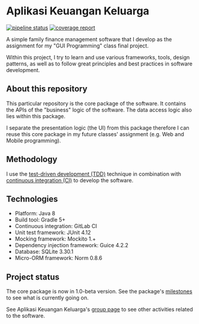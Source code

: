 # Aplikasi Keuangan Keluarga
[![pipeline status](https://gitlab.com/aplikasi-keuangan-keluarga/apkeukel-core/badges/master/pipeline.svg)](https://gitlab.com/aplikasi-keuangan-keluarga/apkeukel-core/commits/master)
[![coverage report](https://gitlab.com/aplikasi-keuangan-keluarga/apkeukel-core/badges/master/coverage.svg)](https://gitlab.com/aplikasi-keuangan-keluarga/apkeukel-core/commits/master)

A simple family finance management software that I develop as the assignment for my "GUI Programming" class final project.

Within this project, I try to learn and use various frameworks, tools, design patterns, as well as to follow great principles and best practices in software development.

## About this repository
This particular repository is the core package of the software. It contains the APIs of the "business" logic of the software. The data access logic also lies within this package.

I separate the presentation logic (the UI) from this package therefore I can reuse this core package in my future classes' assignment (e.g. Web and Mobile programming).

## Methodology
I use the [test-driven development (TDD)](https://en.wikipedia.org/wiki/Test-driven_development) technique in combination with [continuous integration (CI)](https://en.wikipedia.org/wiki/Continuous_integration) to develop the software.

## Technologies
*  Platform: Java 8
*  Build tool: Gradle 5+
*  Continuous integration: GitLab CI
*  Unit test framework: JUnit 4.12
*  Mocking framework: Mockito 1.+
*  Dependency injection framework: Guice 4.2.2
*  Database: SQLite 3.30.1
*  Micro-ORM framework: Norm 0.8.6

## Project status
The core package is now in 1.0-beta version. See the package's [milestones](https://gitlab.com/aplikasi-keuangan-keluarga/apkeukel-core/-/milestones) to see what is currently going on.

See Aplikasi Keuangan Keluarga's [group page](https://gitlab.com/aplikasi-keuangan-keluarga) to see other activities related to the software.